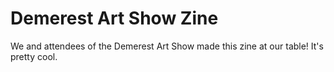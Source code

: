 # Demerest Art Show Zine
We and attendees of the Demerest Art Show made this zine at our table! It's pretty cool.
